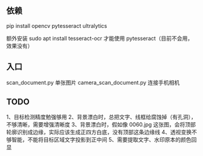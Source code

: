 ## 依赖

pip install opencv pytesseract ultralytics

额外安装 sudo apt install tesseract-ocr 才能使用 pytesseract（目前不会用，效果没有）

## 入口

scan_document.py 单张图片
camera_scan_document.py 连接手机相机

## TODO

1、目标检测精度勉强够用
2、背景漂白时，总把文字、线框给腐蚀掉（有孔洞），不够清晰，需要增强清晰度
3、背景漂白时，假如像 0060.jpg 这张图，会将顶部轮廓识别成边缘，实际应该生成正四方白底，没有顶部这条边缘线
4、透视变换不够智能，不能将目标区域文字投影到正中间
5、需要提取文字、水印原本的颜色回显
